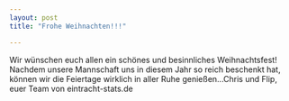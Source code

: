 ```yaml
---
layout: post
title: "Frohe Weihnachten!!!"

---
```


Wir wünschen euch allen ein schönes und besinnliches Weihnachtsfest! Nachdem unsere Mannschaft uns in diesem Jahr so reich beschenkt hat, können wir die Feiertage wirklich in aller Ruhe genießen...Chris und Flip, euer Team von eintracht-stats.de


